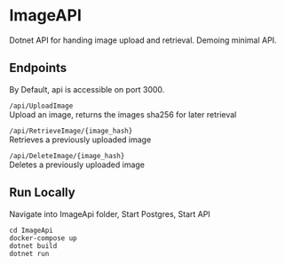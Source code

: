 # ImageAPI #
Dotnet API for handing image upload and retrieval. Demoing minimal API.

## Endpoints ##
By Default, api is accessible on port 3000.

`/api/UploadImage`
<br>Upload an image, returns the images sha256 for later retrieval

`/api/RetrieveImage/{image_hash}`
<br>Retrieves a previously uploaded image

`/api/DeleteImage/{image_hash}`
<br>Deletes a previously uploaded image

## Run Locally ##
Navigate into ImageApi folder, Start Postgres, Start API
```shell
cd ImageApi
docker-compose up
dotnet build
dotnet run
```

 
